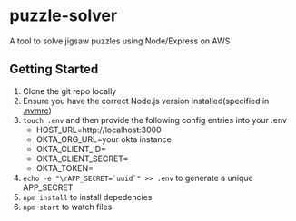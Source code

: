 # puzzle-solver
A tool to solve jigsaw puzzles using Node/Express on AWS

## Getting Started
1. Clone the git repo locally
1. Ensure you have the correct Node.js version installed(specified in [.nvmrc](.nvmrc))
1. ```touch .env``` and then provide the following config entries into your .env
    - HOST_URL=http://localhost:3000
    - OKTA_ORG_URL=your okta instance
    - OKTA_CLIENT_ID=
    - OKTA_CLIENT_SECRET=
    - OKTA_TOKEN=
1. ```echo -e "\rAPP_SECRET=`uuid`" >> .env``` to generate a unique APP_SECRET
1. ```npm install``` to install depedencies
1. ```npm start``` to watch files
